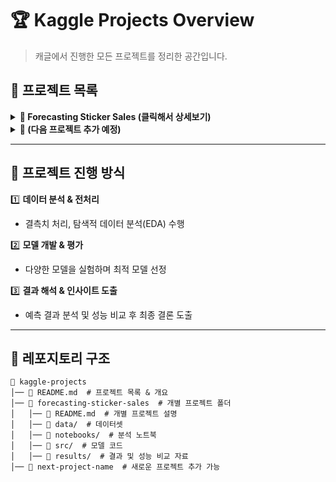 # 🏆 Kaggle Projects Overview

> 캐글에서 진행한 모든 프로젝트를 정리한 공간입니다.

## 📌 프로젝트 목록

<details>
  <summary><b>📂 Forecasting Sticker Sales (클릭해서 상세보기)</b></summary>

  - **대회 링크**: [Kaggle Competition](https://www.kaggle.com/competitions/playground-series-s5e1/overview)  
  - **참가 목표**: 다양한 실제 국가들의 가상 매장에서 나온 Kaggle 브랜드 스티커에 대한 수년간의 매출을 예측  
  - **진행 기간**: 2025.01.01 ~ 2025.01.31  
  - **주요 기술**: <br> 
    ➤ RandomForest  <br>
    ➤ XGBoost  <br>
    ➤ Time Series Forecasting  <br>
    ➤ LightGBM  <br>
    ➤ Obtuna  <br>
    ➤ Feature Engineering
    
  - **팀원 및 성적**:

  | 팀명  | 팀원                 | Score | Rank | 보고서 |
  |------|----------------|-------|------|----------------|
  | BMW  | 김미소, 방가연, 정지원 | TBD   | TBD  | [보고서 확인](./forecasting-sticker-sales/BMW-report.pptx) |
  | 빙규  | 김동규, 조윤빈        | TBD   | TBD  | [보고서 확인](./forecasting-sticker-sales/Bingyu-report.pptx) |

---
  - **🔗 [프로젝트 상세 보기](./forecasting-sticker-sales/README.md)**  

</details>

<details>
  <summary><b>📂 (다음 프로젝트 추가 예정)</b></summary>

  > 새로운 캐글 대회 참가 시 이곳에 추가됩니다.
</details>

---

## 🚀 프로젝트 진행 방식
1️⃣ **데이터 분석 & 전처리**  
   - 결측치 처리, 탐색적 데이터 분석(EDA) 수행  

2️⃣ **모델 개발 & 평가**  
   - 다양한 모델을 실험하며 최적 모델 선정  

3️⃣ **결과 해석 & 인사이트 도출**  
   - 예측 결과 분석 및 성능 비교 후 최종 결론 도출  

---

## 📂 레포지토리 구조  
```plaintext
📂 kaggle-projects
│── 📜 README.md  # 프로젝트 목록 & 개요
│── 📂 forecasting-sticker-sales  # 개별 프로젝트 폴더
│   │── 📜 README.md  # 개별 프로젝트 설명
│   │── 📂 data/  # 데이터셋 
│   │── 📂 notebooks/  # 분석 노트북
│   │── 📂 src/  # 모델 코드
│   │── 📂 results/  # 결과 및 성능 비교 자료
│── 📂 next-project-name  # 새로운 프로젝트 추가 가능
